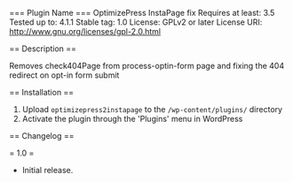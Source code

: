 === Plugin Name ===
OptimizePress InstaPage fix
Requires at least: 3.5
Tested up to: 4.1.1
Stable tag: 1.0
License: GPLv2 or later
License URI: http://www.gnu.org/licenses/gpl-2.0.html

== Description ==

Removes check404Page from process-optin-form page and fixing the 404 redirect on opt-in form submit

== Installation ==

1. Upload `optimizepress2instapage` to the `/wp-content/plugins/` directory
2. Activate the plugin through the 'Plugins' menu in WordPress


== Changelog ==

= 1.0 =
* Initial release.